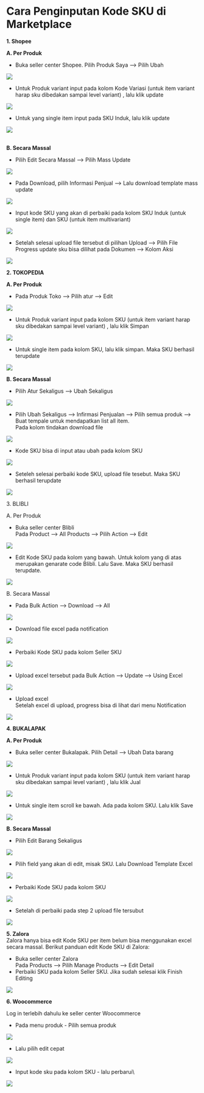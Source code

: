 # Cara Penginputan Kode SKU di Marketplace

**1. Shopee**

**A. Per Produk**

* Buka seller center Shopee. Pilih Produk Saya --> Pilih Ubah

![](<../../.gitbook/assets/image (81).png>)

* Untuk Produk variant input pada kolom Kode Variasi (untuk item variant harap sku dibedakan sampai level variant) , lalu klik update

![](<../../.gitbook/assets/image (67).png>)

* Untuk yang single item input pada SKU Induk, lalu klik update

![](<../../.gitbook/assets/image (162).png>)

\
**B. Secara Massal**

* Pilih Edit Secara Massal --> Pilih Mass Update

![](<../../.gitbook/assets/image (253).png>)

* Pada Download, pilih Informasi Penjual --> Lalu download template mass update

![](<../../.gitbook/assets/image (129).png>)

* Input kode SKU yang akan di perbaiki pada kolom SKU Induk (untuk single item) dan SKU (untuk item multivariant)

![](<../../.gitbook/assets/image (80).png>)

* Setelah selesai upload file tersebut di pilihan Upload --> Pilih File\
  Progress update sku bisa dilihat pada Dokumen --> Kolom Aksi&#x20;

![](<../../.gitbook/assets/image (257).png>)

**2. TOKOPEDIA**

**A. Per Produk**

* Pada Produk Toko --> Pilih atur --> Edit

![](<../../.gitbook/assets/image (138).png>)

* Untuk Produk variant input pada kolom SKU (untuk item variant harap sku dibedakan sampai level variant) , lalu klik Simpan

![](<../../.gitbook/assets/image (188).png>)

* Untuk single item pada kolom SKU, lalu klik simpan. Maka SKU berhasil terupdate

![](<../../.gitbook/assets/image (151).png>)

**B. Secara Massal**

* Pilih Atur Sekaligus --> Ubah Sekaligus

![](<../../.gitbook/assets/image (244).png>)

* Pilih Ubah Sekaligus --> Infirmasi Penjualan --> Pilih semua produk --> Buat tempale untuk mendapatkan list all item.\
  Pada kolom tindakan download file

![](<../../.gitbook/assets/image (255).png>)

* Kode SKU bisa di input atau ubah pada kolom SKU

![](<../../.gitbook/assets/image (9) (1) (1).png>)

* Seteleh selesai perbaiki kode SKU, upload file tesebut. Maka SKU berhasil terupdate

![](<../../.gitbook/assets/image (75).png>)

3\. BLIBLI

A. Per Produk

* Buka seller center Blibli\
  Pada Product --> All Products --> Pilih Action --> Edit

![](<../../.gitbook/assets/image (225).png>)

* Edit Kode SKU pada kolom yang bawah. Untuk kolom yang di atas merupakan genarate code Blibli. Lalu Save. Maka SKU berhasil terupdate.

![](<../../.gitbook/assets/image (163).png>)

B. Secara Massal

* Pada Bulk Action --> Download --> All

![](<../../.gitbook/assets/image (246).png>)

* Download file excel pada notification

![](<../../.gitbook/assets/image (228).png>)

* Perbaiki Kode SKU pada kolom Seller SKU

![](<../../.gitbook/assets/image (107).png>)

* Upload excel tersebut pada Bulk Action --> Update --> Using Excel

![](<../../.gitbook/assets/image (196).png>)

* Upload excel\
  Setelah excel di upload, progress bisa di lihat dari menu Notification

![](<../../.gitbook/assets/image (122).png>)

**4. BUKALAPAK**

**A. Per Produk**

* Buka seller center Bukalapak. Pilih Detail --> Ubah Data barang

![](<../../.gitbook/assets/image (44).png>)

*   Untuk Produk variant input pada kolom SKU (untuk item variant harap sku dibedakan sampai level variant) , lalu klik Jual



![](<../../.gitbook/assets/image (141).png>)

* Untuk single item scroll ke bawah. Ada pada kolom SKU. Lalu klik Save

![](<../../.gitbook/assets/image (203).png>)

**B. Secara Massal**

* Pilih Edit Barang Sekaligus

![](<../../.gitbook/assets/image (234).png>)

* Pilih field yang akan di edit, misak SKU. Lalu Download Template Excel

![](<../../.gitbook/assets/image (95).png>)

* &#x20;Perbaiki Kode SKU pada kolom  SKU

![](<../../.gitbook/assets/image (144).png>)

* Setelah di perbaiki pada step 2 upload file tersubut

![](<../../.gitbook/assets/image (13) (1) (1).png>)

**5. Zalora**\
Zalora hanya bisa edit Kode SKU per item belum bisa menggunakan excel secara massal. Berikut panduan edit Kode SKU di Zalora:

* Buka seller center Zalora\
  Pada Products --> Pilih Manage Products --> Edit Detail
* Perbaiki SKU pada kolom Seller SKU. Jika sudah selesai klik Finish Editing

![](<../../.gitbook/assets/image (89) (1).png>)

**6. Woocommerce**

Log in terlebih dahulu ke seller center Woocommerce&#x20;

* Pada menu produk - Pilih semua produk

![](<../../.gitbook/assets/image (411).png>)

* Lalu pilih edit cepat

![](<../../.gitbook/assets/image (413).png>)

* Input kode sku pada kolom SKU - lalu perbarui\


![](<../../.gitbook/assets/image (412).png>)
